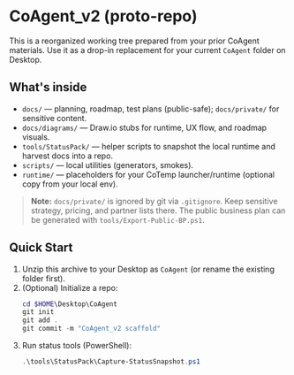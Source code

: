# CoAgent_v2 (proto-repo)

This is a reorganized working tree prepared from your prior CoAgent materials.
Use it as a drop-in replacement for your current `CoAgent` folder on Desktop.

## What's inside

- `docs/` — planning, roadmap, test plans (public-safe); `docs/private/` for sensitive content.
- `docs/diagrams/` — Draw.io stubs for runtime, UX flow, and roadmap visuals.
- `tools/StatusPack/` — helper scripts to snapshot the local runtime and harvest docs into a repo.
- `scripts/` — local utilities (generators, smokes).
- `runtime/` — placeholders for your CoTemp launcher/runtime (optional copy from your local env).

> **Note:** `docs/private/` is ignored by git via `.gitignore`. Keep sensitive strategy, pricing, and partner lists there.
> The public business plan can be generated with `tools/Export-Public-BP.ps1`.

## Quick Start

1. Unzip this archive to your Desktop as `CoAgent` (or rename the existing folder first).
2. (Optional) Initialize a repo:
   ```powershell
   cd $HOME\Desktop\CoAgent
   git init
   git add .
   git commit -m "CoAgent_v2 scaffold"
   ```
3. Run status tools (PowerShell):
   ```powershell
   .\tools\StatusPack\Capture-StatusSnapshot.ps1
   ```
